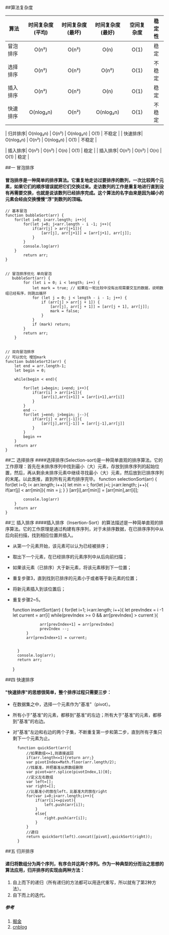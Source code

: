 

##算法复杂度

| 算法   | 时间复杂度(平均) | 时间复杂度(最坏)|  时间复杂度(最好)|空间复杂度| 稳定性 |
| ---   | :---------:     | :---------:   |:--------:      |:-------: |:-------:|  
| 冒泡排序|     O(n²)     | O(n²)         |    O(n)      |     O(1)  |   稳定   |
| 选择排序|     O(n²)     | O(n²)         |    O(n²)     |     O(1)  |   不稳定 |
| 插入排序|     O(n²)     | O(n²)         |    O(n)      |     O(1)  |   稳定   |
| 快速排序|     O(nlog₂n) | O(n²)         |    O(nlog₂n) |     O(1)  |   不稳定 |

| 归并排序|     O(nlog₂n) | O(n²)         |    O(nlog₂n) |     O(1)  |   不稳定 |
| 快速排序|     O(nlog₂n) | O(n²)         |    O(nlog₂n) |     O(1)  |   不稳定 |

| 插入排序|     O(n²)     | O(n²)         |    O(n)      |     O(1)  |   稳定   |
| 插入排序|     O(n²)     | O(n²)         |    O(n)      |     O(1)  |   稳定   |


##一 冒泡排序

#### 冒泡排序是一种简单的排序算法。它重复地走访过要排序的数列，一次比较两个元素，如果它们的顺序错误就把它们交换过来。走访数列的工作是重复地进行直到没有再需要交换，也就是说该数列已经排序完成。这个算法的名字由来是因为越小的元素会经由交换慢慢“浮”到数列的顶端。
	
	// 基本冒泡
	function bubbleSort(arr) {
	    for(let i=0; i<arr.length; i++){
	        for(let j=0; j<arr.length - i -1; j++){
	            if(arr[j] > arr[j+1]){
	                [arr[j], arr[j+1]] = [arr[j+1], arr[j]];
	            }
	        }
	        console.log(arr)
	    }
	        return arr;
	}


    // 冒泡排序优化 单向冒泡
	   bubbleSort(arr) {
	        for (let i = 0; i < length; i++) {
	            let mark = true; // 如果在一轮比较中没有出现需要交互的数据，说明数组已经有序，则跳出循环
	            for (let j = 0; j < length - i - 1; j++) {
	                if (arr[j] > arr[j + 1]) {
	                    [arr[j], arr[j + 1]] = [arr[j + 1], arr[j]];
	                    mark = false;
	                }
	            }
	            if (mark) return;
	        }
	        return arr;
	    }


	// 双向冒泡排序
	// 可以优化 增加mark 
	function bubbleSort2(arr) {
	    let end = arr.length-1;
	    let begin = 0;
	
	    while(begin < end){
	
	        for(let i=begin; i<end; i++){
	            if(arr[i] > arr[i+1]){
	                [arr[i],arr[i+1]] = [arr[i+1],arr[i]]
	            }
	        }
	        end --
	        for(let j=end; j>begin; j--){
	            if(arr[j] < arr[j-1]){
	                [arr[j],arr[j-1]] = [arr[j-1],arr[j]]
	            }
	        }
	        begin ++
	    }
	    return arr
	}
	

##二 选择排序
####选择排序(Selection-sort)是一种简单直观的排序算法。它的工作原理：首先在未排序序列中找到最小（大）元素，存放到排序序列的起始位置，然后，再从剩余未排序元素中继续寻找最小（大）元素，然后放到已排序序列的末尾。以此类推，直到所有元素均排序完毕。
	function selectionSort(arr) {
	    for(let i=0; i< arr.length; i++){
	        let min = i;
	        for(let j=i; j<arr.length; j++){
	            if(arr[j] < arr[min]){
	                min = j;
	            }
	        }
	        [arr[i],arr[min]] = [arr[min],arr[i]];
	
	        console.log(arr)
	    }
	    return arr
	}


##三 插入排序
####插入排序（Insertion-Sort）的算法描述是一种简单直观的排序算法。它的工作原理是通过构建有序序列，对于未排序数据，在已排序序列中从后向前扫描，找到相应位置并插入。

- 从第一个元素开始，该元素可以认为已经被排序；
- 取出下一个元素，在已经排序的元素序列中从后向前扫描；
- 如果该元素（已排序）大于新元素，将该元素移到下一位置；
- 重复步骤3，直到找到已排序的元素小于或者等于新元素的位置；
- 将新元素插入到该位置后；
- 重复步骤2~5。



	function insertSort(arr) {
	    for(let i=1; i<arr.length; i++){
	        let prevIndex = i -1
	        let current = arr[i]
	        while(prevIndex >= 0 && arr[prevIndex] > current  ){
	
	              arr[prevIndex+1] = arr[prevIndex]  
	              prevIndex --;        
	        }
	        arr[prevIndex+1] = current;
	        
	
	    }
	    console.log(arr);
	    return arr;
	}




##四 快速排序
#### "快速排序"的思想很简单，整个排序过程只需要三步：
- 在数据集之中，选择一个元素作为"基准"（pivot）。

- 所有小于"基准"的元素，都移到"基准"的左边；所有大于"基准"的元素，都移到"基准"的右边。

- 对"基准"左边和右边的两个子集，不断重复第一步和第二步，直到所有子集只剩下一个元素为止。
  	


		function quickSort(arr){
		    //如果数组<=1,则直接返回
		    if(arr.length<=1){return arr;}
		    var pivotIndex=Math.floor(arr.length/2);
		    //找基准，并把基准从原数组删除
		    var pivot=arr.splice(pivotIndex,1)[0];
		    //定义左右数组
		    var left=[];
		    var right=[];
		    //比基准小的放在left，比基准大的放在right
		    for(var i=0;i<arr.length;i++){
		        if(arr[i]<=pivot){
		            left.push(arr[i]);
		        }
		        else{
		            right.push(arr[i]);
		        }
		    }
		    //递归
		    return quickSort(left).concat([pivot],quickSort(right));
		}




##五 归并排序
#### 递归将数组分为两个序列，有序合并这两个序列。作为一种典型的分而治之思想的算法应用，归并排序的实现由两种方法：
1. 自上而下的递归（所有递归的方法都可以用迭代重写，所以就有了第2种方法）。
2. 自下而上的迭代。





##### 参考
1. [掘金](https://juejin.im/post/6844904039566540808)
2. [cnblog](https://www.cnblogs.com/onepixel/articles/7674659.html)